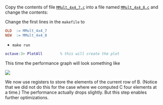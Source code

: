 Copy the contents of file [`MMult_4x4_7.c`](https://github.com/SudoNohup/HowToOptimizeGemm/blob/master/src/MMult_4x4_7.c) into a file named [`MMult_4x4_8.c`](https://github.com/SudoNohup/HowToOptimizeGemm/blob/master/src/MMult_4x4_8.c) and change the contents:


Change the first lines in the `makefile` to
```makefile
OLD  := MMult_4x4_7
NEW  := MMult_4x4_8
```
 * `make run`
```matlab 
octave:3> PlotAll        % this will create the plot
```

This time the performance graph will look something like

![](https://github.com/SudoNohup/HowToOptimizeGemm/raw/master/figures/compare_MMult-4x4-7_MMult-4x4-8.png)


We now use registers to store the elements of the current row of B.  (Notice that we did not do this for the case where we computed C four elements at a time.)  The performance actually drops slightly.  But this step enables further optimizations.
